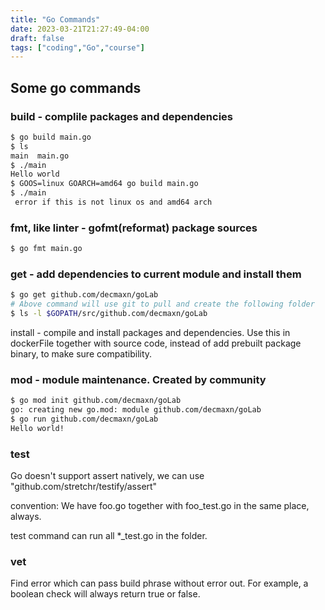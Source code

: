```yaml
---
title: "Go Commands"
date: 2023-03-21T21:27:49-04:00
draft: false
tags: ["coding","Go","course"]
---
```


## Some go commands
### build - complile packages and dependencies
```bash
$ go build main.go
$ ls 
main  main.go
$ ./main
Hello world
$ GOOS=linux GOARCH=amd64 go build main.go
$ ./main
 error if this is not linux os and amd64 arch
```
### fmt, like linter - gofmt(reformat) package sources
```bash
$ go fmt main.go
```
### get - add dependencies to current module and install them
```bash
$ go get github.com/decmaxn/goLab
# Above command will use git to pull and create the following folder
$ ls -l $GOPATH/src/github.com/decmaxn/goLab
```
install - compile and install packages and dependencies. 
    Use this in dockerFile together with source code, instead of add prebuilt package binary, to make sure compatibility.

### mod - module maintenance. Created by community
```bash
$ go mod init github.com/decmaxn/goLab
go: creating new go.mod: module github.com/decmaxn/goLab
$ go run github.com/decmaxn/goLab
Hello world!
```
### test 

Go doesn't support assert natively, we can use "github.com/stretchr/testify/assert"

convention: We have foo.go together with foo_test.go in the same place, always.

test command can run all *_test.go in the folder.

### vet
Find error which can pass build phrase without error out. For example, a boolean check will always return true or false.